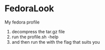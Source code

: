 # FedoraLook
My fedora profile

1. decompress the tar.gz file
2. run the profile.sh -help
3. and then run the with the flag that suits you
